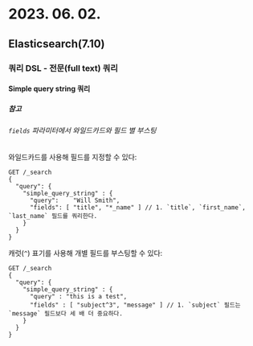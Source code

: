 # 2023. 06. 02.

## Elasticsearch(7.10)

### 쿼리 DSL - 전문(full text) 쿼리

#### Simple query string 쿼리

##### 참고

###### `fields` 파라미터에서 와일드카드와 필드 별 부스팅

와일드카드를 사용해 필드를 지정할 수 있다:

```http
GET /_search
{
  "query": {
    "simple_query_string" : {
      "query":    "Will Smith",
      "fields": [ "title", "*_name" ] // 1. `title`, `first_name`, `last_name` 필드를 쿼리한다.
    }
  }
}
```

캐럿(`^`) 표기를 사용해 개별 필드를 부스팅할 수 있다:

```http
GET /_search
{
  "query": {
    "simple_query_string" : {
      "query" : "this is a test",
      "fields" : [ "subject^3", "message" ] // 1. `subject` 필드는 `message` 필드보다 세 배 더 중요하다.
    }
  }
}
```

